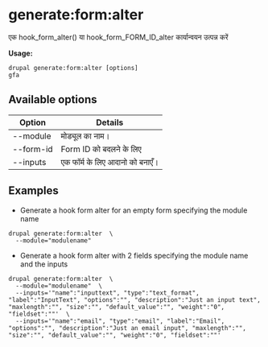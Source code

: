 # generate:form:alter
एक hook_form_alter() या hook_form_FORM_ID_alter कार्यान्वयन उत्पन्न करें

**Usage:**
```
drupal generate:form:alter [options]
gfa
```

## Available options
Option | Details
-------|-------------
--module | मोड्यूल का नाम।
--form-id | Form ID को बदलने के लिए
--inputs | एक फॉर्म के लिए आदानो को बनाएँ।

## Examples
* Generate a hook form alter for an empty form specifying the module name
```
drupal generate:form:alter  \
  --module="modulename"
```
* Generate a hook form alter with 2 fields specifying the module name and the inputs
```
drupal generate:form:alter  \
  --module="modulename"  \
  --inputs='"name":"inputtext", "type":"text_format", "label":"InputText", "options":"", "description":"Just an input text", "maxlength":"", "size":"", "default_value":"", "weight":"0", "fieldset":""'  \
  --inputs='"name":"email", "type":"email", "label":"Email", "options":"", "description":"Just an email input", "maxlength":"", "size":"", "default_value":"", "weight":"0", "fieldset":""'
```
